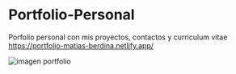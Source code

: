 # Portfolio-Personal
Porfolio personal con mis proyectos, contactos y curriculum vitae <br>
https://portfolio-matias-berdina.netlify.app/

<img src="img/fondoPortfolio.png" class="img-fluid" alt="imagen portfolio">
